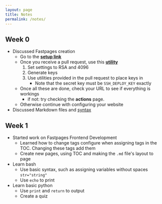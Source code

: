 ```yaml
---
layout: page
title: Notes
permalink: /notes/
---
```


## Week 0
- Discussed Fastpages creation
    - Go to the **[setup link](https://github.com/fastai/fastpages)**
    - Once you receive a pull request, use this **[utility](https://8gwifi.org/sshfunctions.jsp)**
        1. Set settings to RSA and 4096
        2. Generate keys
        3. Use utilities provided in the pull request to place keys in 
            - Note that the secret key must be ```SSH_DEPLOY_KEY``` exactly
    - Once all these are done, check your URL to see if everything is workings
        - if not: try checking the **actions** page.
    - Otherwise continue with configuring your website
- Discussed Markdown files and [syntax](https://www.markdownguide.org/cheat-sheet/)

## Week 1
- Started work on Fastpages Frontend Development
    - Learned how to change tags configure when assigning tags in the TOC. Changing these tags add them
    - Create new pages, using TOC and making the `.md` file's layout to page 
- Learn bash
    - Use basic syntax, such as assigning variables without spaces `str="string"`
    - Use `echo` to print
- Learn basic python
    - Use `print` and  `return` to output
    - Create a quiz